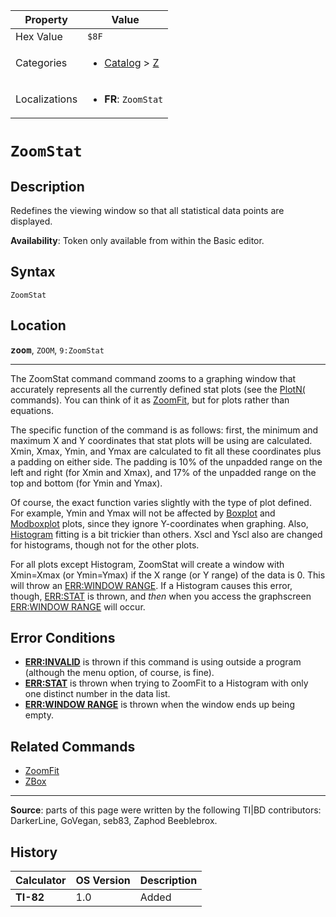 | Property      | Value |
|---------------|-------|
| Hex Value     | `$8F`|
| Categories    | <ul><li>[Catalog](<../categories/Catalog.md>) > [Z](<../categories/Catalog.md#Z>)</li></ul> |
| Localizations | <ul><li><b>FR</b>: `ZoomStat`</li></ul> |

# `ZoomStat`

## Description
Redefines the viewing window so that all statistical data points are displayed.


<b>Availability</b>: Token only available from within the Basic editor.

## Syntax
`ZoomStat`

## Location
<tt><kbd><b>zoom</b></kbd></tt>, `ZOOM`, `9:ZoomStat`
<hr>

The ZoomStat command command zooms to a graphing window that accurately represents all the currently defined stat plots (see the [PlotN(](PlotN\(.md) commands). You can think of it as [ZoomFit](ZoomFit.md), but for plots rather than equations.

The specific function of the command is as follows: first, the minimum and maximum X and Y coordinates that stat plots will be using are calculated. Xmin, Xmax, Ymin, and Ymax are calculated to fit all these coordinates plus a padding on either side. The padding is 10% of the unpadded range on the left and right (for Xmin and Xmax), and 17% of the unpadded range on the top and bottom (for Ymin and Ymax).

Of course, the exact function varies slightly with the type of plot defined. For example, Ymin and Ymax will not be affected by [Boxplot](plotn#boxplot) and [Modboxplot](plotn#modboxplot) plots, since they ignore Y-coordinates when graphing. Also, [Histogram](plotn#histogram) fitting is a bit trickier than others. Xscl and Yscl also are changed for histograms, though not for the other plots.

For all plots except Histogram, ZoomStat will create a window with Xmin=Xmax (or Ymin=Ymax) if the X range (or Y range) of the data is 0. This will throw an [ERR:WINDOW RANGE](errors#windowrange). If a Histogram causes this error, though, [ERR:STAT](errors#stat) is thrown, and _then_ when you access the graphscreen [ERR:WINDOW RANGE](errors#windowrange) will occur.

## Error Conditions

*   **[ERR:INVALID](errors#invalid)** is thrown if this command is using outside a program (although the menu option, of course, is fine).
*   **[ERR:STAT](errors#stat)** is thrown when trying to ZoomFit to a Histogram with only one distinct number in the data list.
*   **[ERR:WINDOW RANGE](errors#windowrange)** is thrown when the window ends up being empty.

## Related Commands

*   [ZoomFit](ZoomFit.md)
*   [ZBox](ZBox.md)

* * *

**Source**: parts of this page were written by the following TI|BD contributors: DarkerLine, GoVegan, seb83, Zaphod Beeblebrox.

## History
| Calculator | OS Version | Description |
|------------|------------|-------------|
| <b>TI-82</b> | 1.0 | Added |


